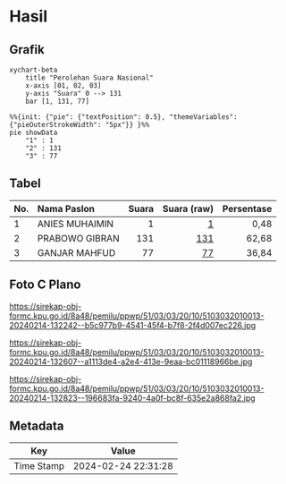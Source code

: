 # Hasil

## Grafik

```mermaid
xychart-beta
    title "Perolehan Suara Nasional"
    x-axis [01, 02, 03]
    y-axis "Suara" 0 --> 131
    bar [1, 131, 77]
```

```mermaid
%%{init: {"pie": {"textPosition": 0.5}, "themeVariables": {"pieOuterStrokeWidth": "5px"}} }%%
pie showData
    "1" : 1
    "2" : 131
    "3" : 77
```

## Tabel

| No. | Nama Paslon    | Suara | Suara (raw) | Persentase |
|:--- |:-------------- | -----:| -----------:| ----------:|
| 1   | ANIES MUHAIMIN | 1     | [1][p-1]    | 0,48       |
| 2   | PRABOWO GIBRAN | 131   | [131][p-2]  | 62,68      |
| 3   | GANJAR MAHFUD  | 77    | [77][p-3]   | 36,84      |


[p-1]: https://github.com/gigit-pemilu/pemilu-2024/blob/main/pilpres/hitung-suara/sub/51-bali/sub/03-badung/sub/03-abiansemal/sub/2010-taman/sub/013-tps/sub/paslon-1.txt
[p-2]: https://github.com/gigit-pemilu/pemilu-2024/blob/main/pilpres/hitung-suara/sub/51-bali/sub/03-badung/sub/03-abiansemal/sub/2010-taman/sub/013-tps/sub/paslon-2.txt
[p-3]: https://github.com/gigit-pemilu/pemilu-2024/blob/main/pilpres/hitung-suara/sub/51-bali/sub/03-badung/sub/03-abiansemal/sub/2010-taman/sub/013-tps/sub/paslon-3.txt

## Foto C Plano

https://sirekap-obj-formc.kpu.go.id/8a48/pemilu/ppwp/51/03/03/20/10/5103032010013-20240214-132242--b5c977b9-4541-45f4-b7f8-2f4d007ec226.jpg

https://sirekap-obj-formc.kpu.go.id/8a48/pemilu/ppwp/51/03/03/20/10/5103032010013-20240214-132607--a1113de4-a2e4-413e-9eaa-bc01118966be.jpg

https://sirekap-obj-formc.kpu.go.id/8a48/pemilu/ppwp/51/03/03/20/10/5103032010013-20240214-132823--196683fa-9240-4a0f-bc8f-635e2a868fa2.jpg


## Metadata

| Key        | Value               |
| ---------- | ------------------- |
| Time Stamp | 2024-02-24 22:31:28 |



